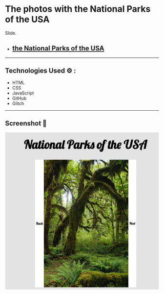 # The photos with the National Parks of the USA

Slide.

- ## [the National Parks of the USA](https://photos-national-parks.glitch.me)

---

## Technologies Used ⚙️ :

- HTML
- CSS
- JavaScript
- GitHub
- Glitch

---

## Screenshot 📸

![Example](./style/screen.png)
